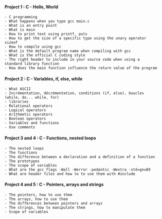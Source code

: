 #### Project 1 : C - Hello, World

    - C programming
    - What happens when you type gcc main.c
    - What is an entry point
    - What is main
    - How to print text using printf, puts
    - How to get the size of a specific type using the unary operator sizeof
    - How to compile using gcc
    - What is the default program name when compiling with gcc
    - What is the official C coding style
    - The right header to include in your source code when using a standard library function
    - How does the main function influence the return value of the program

#### Project 2 : C - Variables, if, else, while

    - What ASCII
    - Incrémentation, décrémentation, conditions (if, else), boucles (while, do... while, for)
    - libraries
    - Relational operators
    - Logical operators
    - Arithmetic operators
    - Boolean operators
    - Variables and functions
    - Use comments

#### Project 3 and 4 : C - Functions, nested loops

    - The nested loops
    - The functions
    - The difference between a declaration and a definition of a function
    - The prototypes
    - The scope of variables
    - What are the gcc flags -Wall -Werror -pedantic -Wextra -std=gnu89
    - What are header files and how to to use them with #include

#### Project 4 and 5 : C - Pointers, arrays and strings

    - The pointers, how to use them
    - The arrays, how to use them
    - The differences between pointers and arrays
    - The strings, how to manipulate them
    - Scope of variables




